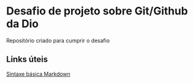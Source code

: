 # Desafio de projeto sobre Git/Github da Dio
Repositório criado para cumprir o desafio

## Links úteis 
[Sintaxe básica Markdown](https://www.markdownguide.org/getting-started/)
